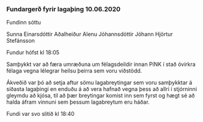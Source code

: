 ### Fundargerð fyrir lagaþing 10.06.2020

Fundinn sóttu 

Sunna Einarsdóttir
Aðalheiður Alenu Jóhannsdóttir
Jóhann Hjörtur Stefánsson

Fundur hófst kl 18:05

Samþykkt var að færa umræðuna um félagsdeildir innan PíNK í stað óvirkra félaga vegna lélegrar heilsu þeirra sem voru viðstödd. 

Ákveðið var þó að setja aftur sömu lagabreytingar sem voru samþykktar á síðasta lagaþingi en enduðu á að vera hafnað vegna þess að allri í stjórninni gleymdu að kjósa, til að þær breytingar komist inn sem fyrst og hægt sé að halda áfram vinnuni sem þessum lagabreytum eru háðar. 

Fundi var svo slitið kl 18:40